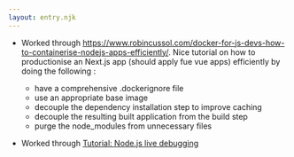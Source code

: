 ```yaml
---
layout: entry.njk
---
```


- Worked through https://www.robincussol.com/docker-for-js-devs-how-to-containerise-nodejs-apps-efficiently/. Nice tutorial on how to productionise an Next.js app (should apply fue vue apps) efficiently by doing the following :

    - have a comprehensive .dockerignore file
    - use an appropriate base image
    - decouple the dependency installation step to improve caching
    - decouple the resulting built application from the build step
    - purge the node_modules from unnecessary files
    
 - Worked through [Tutorial: Node.js live debugging ](https://training.play-with-docker.com/nodejs-live-debugging/)
